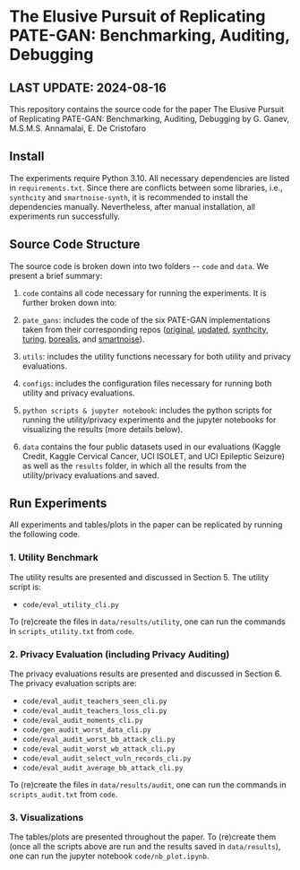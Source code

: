 # The Elusive Pursuit of Replicating PATE-GAN: Benchmarking, Auditing, Debugging

##  LAST UPDATE: 2024-08-16

This repository contains the source code for the paper The Elusive Pursuit of Replicating PATE-GAN: Benchmarking, Auditing, Debugging by G. Ganev, M.S.M.S. Annamalai, E. De Cristofaro


## Install

The experiments require Python 3.10.
All necessary dependencies are listed in `requirements.txt`.
Since there are conflicts between some libraries, i.e., `synthcity` and `smartnoise-synth`, it is recommended to install the dependencies manually.
Nevertheless, after manual installation, all experiments run successfully.


## Source Code Structure

The source code is broken down into two folders -- `code` and `data`.
We present a brief summary:

1. `code` contains all code necessary for running the experiments.
It is further broken down into:

  1. `pate_gans`: includes the code of the six PATE-GAN implementations taken from their corresponding repos ([original](https://bitbucket.org/mvdschaar/mlforhealthlabpub/src/master/alg/pategan/PATE_GAN.py), [updated](https://github.com/vanderschaarlab/mlforhealthlabpub/blob/main/alg/pategan/pate_gan.py), [synthcity](https://github.com/vanderschaarlab/synthcity/blob/main/src/synthcity/plugins/privacy/plugin_pategan.py), [turing](https://github.com/alan-turing-institute/reprosyn/blob/main/src/reprosyn/methods/gans/pate_gan.py), [borealis](https://github.com/BorealisAI/private-data-generation/blob/master/models/pate_gan.py), and [smartnoise](https://github.com/opendp/smartnoise-sdk/blob/main/synth/snsynth/pytorch/nn/pategan.py)).
  2. `utils`: includes the utility functions necessary for both utility and privacy evaluations.
  3. `configs`: includes the configuration files necessary for running both utility and privacy evaluations.
  3. `python scripts & jupyter notebook`: includes the python scripts for running the utility/privacy experiments and the jupyter notebooks for visualizing the results (more details below).

2. `data` contains the four public datasets used in our evaluations (Kaggle Credit, Kaggle Cervical Cancer, UCI ISOLET, and UCI Epileptic Seizure) as well as the `results` folder, in which all the results from the utility/privacy evaluations and saved.


## Run Experiments
All experiments and tables/plots in the paper can be replicated by running the following code.

### 1. Utility Benchmark
The utility results are presented and discussed in Section 5.
The utility script is:

* `code/eval_utility_cli.py`

To (re)create the files in `data/results/utility`, one can run the commands in `scripts_utility.txt` from `code`.

### 2. Privacy Evaluation (including Privacy Auditing)
The privacy evaluations results are presented and discussed in Section 6.
The privacy evaluation scripts are:

* `code/eval_audit_teachers_seen_cli.py`
* `code/eval_audit_teachers_loss_cli.py`
* `code/eval_audit_moments_cli.py`
* `code/gen_audit_worst_data_cli.py`
* `code/eval_audit_worst_bb_attack_cli.py`
* `code/eval_audit_worst_wb_attack_cli.py`
* `code/eval_audit_select_vuln_records_cli.py`
* `code/eval_audit_average_bb_attack_cli.py`

To (re)create the files in `data/results/audit`, one can run the commands in `scripts_audit.txt` from `code`.

### 3. Visualizations
The tables/plots are presented throughout the paper.
To (re)create them (once all the scripts above are run and the results saved in `data/results`), one can run the jupyter notebook `code/nb_plot.ipynb`.
